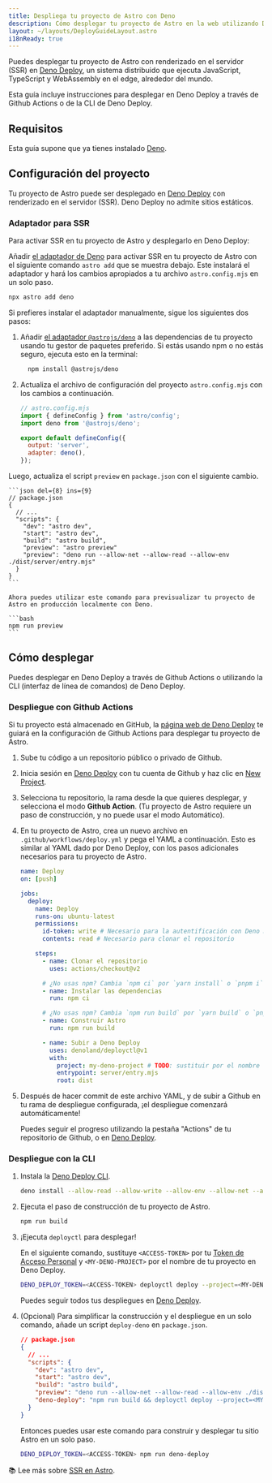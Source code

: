 ```yaml
---
title: Despliega tu proyecto de Astro con Deno
description: Cómo desplegar tu proyecto de Astro en la web utilizando Deno.
layout: ~/layouts/DeployGuideLayout.astro
i18nReady: true
---
```


Puedes desplegar tu proyecto de Astro con renderizado en el servidor (SSR) en [Deno Deploy](https://deno.com/deploy), un sistema distribuido que ejecuta JavaScript, TypeScript y WebAssembly en el edge, alrededor del mundo.

Esta guía incluye instrucciones para desplegar en Deno Deploy a través de Github Actions o de la CLI de Deno Deploy.

## Requisitos

Esta guía supone que ya tienes instalado [Deno](https://deno.land/).

## Configuración del proyecto

Tu proyecto de Astro puede ser desplegado en [Deno Deploy](https://deno.com/deploy) con renderizado en el servidor (SSR). Deno Deploy no admite sitios estáticos.

### Adaptador para SSR

Para activar SSR en tu proyecto de Astro y desplegarlo en Deno Deploy:

Añadir [el adaptador de Deno](/es/guides/integrations-guide/deno/) para activar SSR en tu proyecto de Astro con el siguiente comando `astro add` que se muestra debajo. Este instalará el adaptador y hará los cambios apropiados a tu archivo `astro.config.mjs` en un solo paso.


```bash
npx astro add deno
```

Si prefieres instalar el adaptador manualmente, sigue los siguientes dos pasos:

1. Añadir [el adaptador `@astrojs/deno`](https://github.com/withastro/astro/tree/main/packages/integrations/deno) a las dependencias de tu proyecto usando tu gestor de paquetes preferido. Si estás usando npm o no estás seguro, ejecuta esto en la terminal:

    ```bash
      npm install @astrojs/deno
    ```

2. Actualiza el archivo de configuración del proyecto `astro.config.mjs` con los cambios a continuación.

    ```js ins={3,6-7}
    // astro.config.mjs
    import { defineConfig } from 'astro/config';
    import deno from '@astrojs/deno';

    export default defineConfig({
      output: 'server',
      adapter: deno(),
    });
    ```

Luego, actualiza el script `preview` en `package.json` con el siguiente cambio.

    ```json del={8} ins={9}
    // package.json
    {
      // ...
      "scripts": {
        "dev": "astro dev",
        "start": "astro dev",
        "build": "astro build",
        "preview": "astro preview"
        "preview": "deno run --allow-net --allow-read --allow-env ./dist/server/entry.mjs"
      }
    }
    ```

    Ahora puedes utilizar este comando para previsualizar tu proyecto de Astro en producción localmente con Deno.

    ```bash
    npm run preview
    ```

## Cómo desplegar

Puedes desplegar en Deno Deploy a través de Github Actions o utilizando la CLI (interfaz de línea de comandos) de Deno Deploy.

### Despliegue con Github Actions

Si tu proyecto está almacenado en GitHub, la [página web de Deno Deploy](https://dash.deno.com/) te guiará en la configuración de Github Actions para desplegar tu proyecto de Astro.

1. Sube tu código a un repositorio público o privado de Github.

2. Inicia sesión en [Deno Deploy](https://dash.deno.com/) con tu cuenta de Github y haz clic en [New Project](https://dash.deno.com).

3. Selecciona tu repositorio, la rama desde la que quieres desplegar, y selecciona el modo **Github Action**. (Tu proyecto de Astro requiere un paso de construcción, y no puede usar el modo Automático).

4. En tu proyecto de Astro, crea un nuevo archivo en `.github/workflows/deploy.yml` y pega el YAML a continuación. Esto es similar al YAML dado por Deno Deploy, con los pasos adicionales necesarios para tu proyecto de Astro.

    ```yaml
    name: Deploy
    on: [push]

    jobs:
      deploy:
        name: Deploy
        runs-on: ubuntu-latest
        permissions:
          id-token: write # Necesario para la autentificación con Deno Deploy
          contents: read # Necesario para clonar el repositorio

        steps:
          - name: Clonar el repositorio
            uses: actions/checkout@v2

          # ¿No usas npm? Cambia `npm ci` por `yarn install` o `pnpm i`.
          - name: Instalar las dependencias
            run: npm ci
    
          # ¿No usas npm? Cambia `npm run build` por `yarn build` o `pnpm run build`.
          - name: Construir Astro
            run: npm run build

          - name: Subir a Deno Deploy
            uses: denoland/deployctl@v1
            with:
              project: my-deno-project # TODO: sustituir por el nombre del proyecto Deno Deploy
              entrypoint: server/entry.mjs
              root: dist
    ```

5. Después de hacer commit de este archivo YAML, y de subir a Github en tu rama de despliegue configurada, ¡el despliegue comenzará automáticamente!

   Puedes seguir el progreso utilizando la pestaña "Actions" de tu repositorio de Github, o en [Deno Deploy](https://dash.deno.com).

### Despliegue con la CLI

1. Instala la [Deno Deploy CLI](https://deno.com/deploy/docs/deployctl).

    ```bash
    deno install --allow-read --allow-write --allow-env --allow-net --allow-run --no-check -r -f https://deno.land/x/deploy/deployctl.ts
    ```

2. Ejecuta el paso de construcción de tu proyecto de Astro.

    ```bash
    npm run build
    ```

3. ¡Ejecuta `deployctl` para desplegar!

   En el siguiente comando, sustituye `<ACCESS-TOKEN>` por tu [Token de Acceso Personal](https://dash.deno.com/user/access-tokens) y `<MY-DENO-PROJECT>` por el nombre de tu proyecto en Deno Deploy.

    ```bash
    DENO_DEPLOY_TOKEN=<ACCESS-TOKEN> deployctl deploy --project=<MY-DENO-PROJECT> --no-static --include=./dist ./dist/server/entry.mjs
    ```

    Puedes seguir todos tus despliegues en [Deno Deploy](https://dash.deno.com).

4. (Opcional) Para simplificar la construcción y el despliegue en un solo comando, añade un script `deploy-deno` en `package.json`.

    ```json ins={9}
    // package.json
    {
      // ...
      "scripts": {
        "dev": "astro dev",
        "start": "astro dev",
        "build": "astro build",
        "preview": "deno run --allow-net --allow-read --allow-env ./dist/server/entry.mjs",
        "deno-deploy": "npm run build && deployctl deploy --project=<MY-DENO-PROJECT> --no-static --include=./dist ./dist/server/entry.mjs"
      }
    }
    ```

    Entonces puedes usar este comando para construir y desplegar tu sitio Astro en un solo paso.

    ```bash
    DENO_DEPLOY_TOKEN=<ACCESS-TOKEN> npm run deno-deploy
    ```

📚 Lee más sobre [SSR en Astro](/es/guides/server-side-rendering/).
